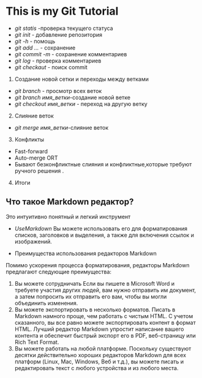 # This is my Git Tutorial
* *git statis* -проверка текущего статуса
* *git init* - добавление репозитория
* *git -h* - помощь 
* *git add ...* - сохранение 
* *git commit -m* - сохранение комментариев 
* *git log* - проверка комментариев
* *git checkaut* - поиск commit


1. Создание новой сетки и переходы между ветками
* *git branch* - просмотр всех веток
* *git branch имя_ветки*-создание новой ветке 
* *git checkout имя_ветки* - переход на другую ветку

2. Слияние веток

* *git merge имя_ветки*-слияние веток 

3. Конфликты
* Fast-forward
* Auto-merge ORT
* Бывают безконфликтные слияния и конфликтные,которые требуют ручного решения .

4. Итоги 


## Что такое Markdown редактор?
Это интуитивно понятный и легкий инструмент


* *UseMarkdown* 
 Вы можете использовать его для форматирования списков, заголовков и выделения, а также для включения ссылок и изображений.


 * Преимущества использования редакторов Markdown

Помимо ускорения процесса форматирования, редакторы Markdown предлагают следующие преимущества:

1. Вы можете сотрудничать
 Если вы пишете в Microsoft Word и требуете участия других людей, вам нужно отправить им документ, а затем попросить их отправить его вам, чтобы вы могли объединить изменения. 
2. Вы можете экспортировать в несколько форматов.
Писать в Markdown намного проще, чем работать с чистым HTML. С учетом сказанного, вы все равно можете экспортировать контент в формат HTML. Лучший редактор Markdown упростит написание вашего контента и обеспечит быстрый экспорт его в PDF, веб-страницу или Rich Text Format.
3. Вы можете работать на любой платформе.
 Поскольку существуют десятки действительно хороших редакторов Markdown для всех платформ (Linux, Mac, Windows, Веб и т.д.), вы можете писать и редактировать текст с любого устройства и из любого места. 

